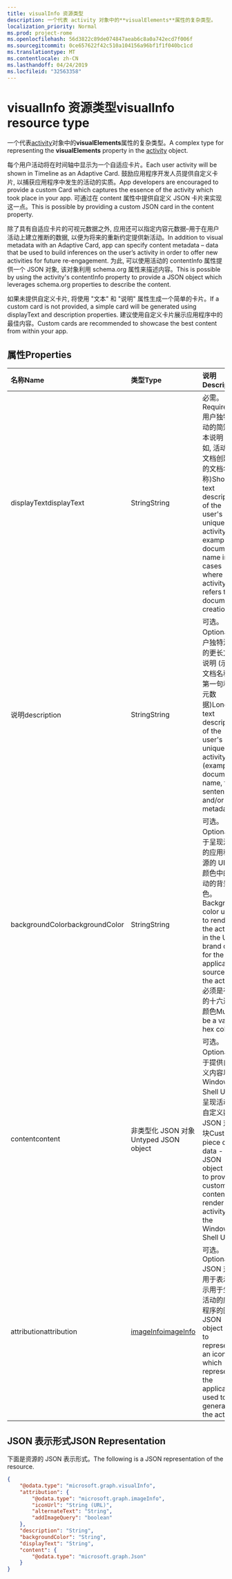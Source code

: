 ```yaml
---
title: visualInfo 资源类型
description: 一个代表 activity 对象中的**visualElements**属性的复杂类型。
localization_priority: Normal
ms.prod: project-rome
ms.openlocfilehash: 56d3822c89de074847aeab6c8a0a742ecd7f006f
ms.sourcegitcommit: 0ce657622f42c510a104156a96bf1f1f040bc1cd
ms.translationtype: MT
ms.contentlocale: zh-CN
ms.lasthandoff: 04/24/2019
ms.locfileid: "32563358"
---
```

# <a name="visualinfo-resource-type"></a><span data-ttu-id="f5f52-103">visualInfo 资源类型</span><span class="sxs-lookup"><span data-stu-id="f5f52-103">visualInfo resource type</span></span>

<span data-ttu-id="f5f52-104">一个代表[activity](../resources/projectrome-activity.md)对象中的**visualElements**属性的复杂类型。</span><span class="sxs-lookup"><span data-stu-id="f5f52-104">A complex type for representing the **visualElements** property in the [activity](../resources/projectrome-activity.md) object.</span></span>

<span data-ttu-id="f5f52-105">每个用户活动将在时间轴中显示为一个自适应卡片。</span><span class="sxs-lookup"><span data-stu-id="f5f52-105">Each user activity will be shown in Timeline as an Adaptive Card.</span></span> <span data-ttu-id="f5f52-106">鼓励应用程序开发人员提供自定义卡片, 以捕获应用程序中发生的活动的实质。</span><span class="sxs-lookup"><span data-stu-id="f5f52-106">App developers are encouraged to provide a custom Card which captures the essence of the activity which took place in your app.</span></span> <span data-ttu-id="f5f52-107">可通过在 content 属性中提供自定义 JSON 卡片来实现这一点。</span><span class="sxs-lookup"><span data-stu-id="f5f52-107">This is possible by providing a custom JSON card in the content property.</span></span>

<span data-ttu-id="f5f52-108">除了具有自适应卡片的可视元数据之外, 应用还可以指定内容元数据–用于在用户活动上建立推断的数据, 以便为将来的重新约定提供新活动。</span><span class="sxs-lookup"><span data-stu-id="f5f52-108">In addition to visual metadata with an Adaptive Card, app can specify content metadata – data that be used to build inferences on the user’s activity in order to offer new activities for future re-engagement.</span></span> <span data-ttu-id="f5f52-109">为此, 可以使用活动的 contentInfo 属性提供一个 JSON 对象, 该对象利用 schema.org 属性来描述内容。</span><span class="sxs-lookup"><span data-stu-id="f5f52-109">This is possible by using the activity's contentInfo property to provide a JSON object which leverages schema.org properties to describe the content.</span></span>

<span data-ttu-id="f5f52-110">如果未提供自定义卡片, 将使用 "文本" 和 "说明" 属性生成一个简单的卡片。</span><span class="sxs-lookup"><span data-stu-id="f5f52-110">If a custom card is not provided, a simple card will be generated using displayText and description properties.</span></span> <span data-ttu-id="f5f52-111">建议使用自定义卡片展示应用程序中的最佳内容。</span><span class="sxs-lookup"><span data-stu-id="f5f52-111">Custom cards are recommended to showcase the best content from within your app.</span></span>

## <a name="properties"></a><span data-ttu-id="f5f52-112">属性</span><span class="sxs-lookup"><span data-stu-id="f5f52-112">Properties</span></span>

|<span data-ttu-id="f5f52-113">名称</span><span class="sxs-lookup"><span data-stu-id="f5f52-113">Name</span></span> | <span data-ttu-id="f5f52-114">类型</span><span class="sxs-lookup"><span data-stu-id="f5f52-114">Type</span></span> | <span data-ttu-id="f5f52-115">说明</span><span class="sxs-lookup"><span data-stu-id="f5f52-115">Description</span></span>|
|:----|:------|:-----------|
|<span data-ttu-id="f5f52-116">displayText</span><span class="sxs-lookup"><span data-stu-id="f5f52-116">displayText</span></span> | <span data-ttu-id="f5f52-117">String</span><span class="sxs-lookup"><span data-stu-id="f5f52-117">String</span></span> | <span data-ttu-id="f5f52-118">必需。</span><span class="sxs-lookup"><span data-stu-id="f5f52-118">Required.</span></span> <span data-ttu-id="f5f52-119">用户独特活动的简短文本说明 (例如, 活动引用文档创建时的文档名称)</span><span class="sxs-lookup"><span data-stu-id="f5f52-119">Short text description of the user's unique activity (for example, document name in cases where an activity refers to document creation)</span></span>|
|<span data-ttu-id="f5f52-120">说明</span><span class="sxs-lookup"><span data-stu-id="f5f52-120">description</span></span> | <span data-ttu-id="f5f52-121">String</span><span class="sxs-lookup"><span data-stu-id="f5f52-121">String</span></span> | <span data-ttu-id="f5f52-122">可选。</span><span class="sxs-lookup"><span data-stu-id="f5f52-122">Optional.</span></span> <span data-ttu-id="f5f52-123">用户独特活动的更长文本说明 (示例: 文档名称、第一句和/或元数据)</span><span class="sxs-lookup"><span data-stu-id="f5f52-123">Longer text description of the user's unique activity (example: document name, first sentence, and/or metadata)</span></span>|
|<span data-ttu-id="f5f52-124">backgroundColor</span><span class="sxs-lookup"><span data-stu-id="f5f52-124">backgroundColor</span></span> | <span data-ttu-id="f5f52-125">String</span><span class="sxs-lookup"><span data-stu-id="f5f52-125">String</span></span> | <span data-ttu-id="f5f52-126">可选。</span><span class="sxs-lookup"><span data-stu-id="f5f52-126">Optional.</span></span> <span data-ttu-id="f5f52-127">用于呈现活动的应用程序源的 UI 品牌颜色中的活动的背景色。</span><span class="sxs-lookup"><span data-stu-id="f5f52-127">Background color used to render the activity in the UI - brand color for the application source of the activity.</span></span> <span data-ttu-id="f5f52-128">必须是有效的十六进制颜色</span><span class="sxs-lookup"><span data-stu-id="f5f52-128">Must be a valid hex color</span></span>|
|<span data-ttu-id="f5f52-129">content</span><span class="sxs-lookup"><span data-stu-id="f5f52-129">content</span></span> | <span data-ttu-id="f5f52-130">非类型化 JSON 对象</span><span class="sxs-lookup"><span data-stu-id="f5f52-130">Untyped JSON object</span></span> | <span data-ttu-id="f5f52-131">可选。</span><span class="sxs-lookup"><span data-stu-id="f5f52-131">Optional.</span></span> <span data-ttu-id="f5f52-132">用于提供自定义内容以在 Windows Shell UI 中呈现活动的自定义数据 JSON 对象块</span><span class="sxs-lookup"><span data-stu-id="f5f52-132">Custom piece of data - JSON object used to provide custom content to render the activity in the Windows Shell UI</span></span>|
|<span data-ttu-id="f5f52-133">attribution</span><span class="sxs-lookup"><span data-stu-id="f5f52-133">attribution</span></span> | [<span data-ttu-id="f5f52-134">imageInfo</span><span class="sxs-lookup"><span data-stu-id="f5f52-134">imageInfo</span></span>](../resources/projectrome-imageinfo.md) | <span data-ttu-id="f5f52-135">可选。</span><span class="sxs-lookup"><span data-stu-id="f5f52-135">Optional.</span></span> <span data-ttu-id="f5f52-136">JSON 对象, 用于表示表示用于生成活动的应用程序的图标</span><span class="sxs-lookup"><span data-stu-id="f5f52-136">JSON object used to represent an icon which represents the application used to generate the activity</span></span>|

## <a name="json-representation"></a><span data-ttu-id="f5f52-137">JSON 表示形式</span><span class="sxs-lookup"><span data-stu-id="f5f52-137">JSON Representation</span></span>

<span data-ttu-id="f5f52-138">下面是资源的 JSON 表示形式。</span><span class="sxs-lookup"><span data-stu-id="f5f52-138">The following is a JSON representation of the resource.</span></span>

<!-- {
  "blockType": "resource",
  "optionalProperties": [
    "attribution",
    "description",
    "backgroundColor",
    "content"
  ],
  "@odata.type": "microsoft.graph.visualInfo"
}-->

```json
{
    "@odata.type": "microsoft.graph.visualInfo",
    "attribution": {
        "@odata.type": "microsoft.graph.imageInfo",
        "iconUrl": "String (URL)",
        "alternateText": "String",
        "addImageQuery": "boolean"
    },
    "description": "String",
    "backgroundColor": "String",
    "displayText": "String",
    "content": {
        "@odata.type": "microsoft.graph.Json"
    }
}
```

<!-- uuid: 8fcb5dbc-d5aa-4681-8e31-b001d5168d79
2017-06-07 14:57:30 UTC -->
<!-- {
  "type": "#page.annotation",
  "description": "visualinfo resource",
  "keywords": "",
  "section": "documentation",
  "tocPath": ""
}-->
